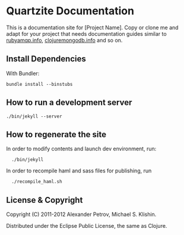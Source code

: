# Quartzite  Documentation

This is a documentation site for [Project Name]. Copy or clone me and adapt for your project
that needs documentation guides similar to [rubyamqp.info](http://rubyamqp.info), [clojuremongodb.info](http://clojuremongodb.info) and so on.


## Install Dependencies

With Bundler:

    bundle install --binstubs


## How to run a development server

    ./bin/jekyll --server


## How to regenerate the site

In order to modify contents and launch dev environment, run:

      ./bin/jekyll

In order to recompile haml and sass files for publishing, run

      ./recompile_haml.sh

## License & Copyright

Copyright (C) 2011-2012 Alexander Petrov, Michael S. Klishin.

Distributed under the Eclipse Public License, the same as Clojure.
